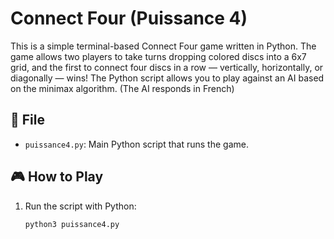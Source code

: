 # Connect Four (Puissance 4)

This is a simple terminal-based Connect Four game written in Python. The game allows two players to take turns dropping colored discs into a 6x7 grid, and the first to connect four discs in a row — vertically, horizontally, or diagonally — wins!
The Python script allows you to play against an AI based on the minimax algorithm. (The AI ​​responds in French)

## 📁 File

- `puissance4.py`: Main Python script that runs the game.

## 🎮 How to Play

1. Run the script with Python:
   ```bash
   python3 puissance4.py
